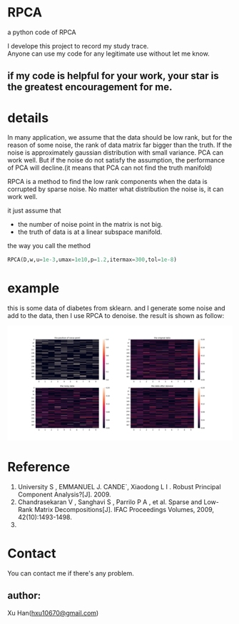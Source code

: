 # RPCA  
a python code of RPCA

I develope this project to record my study trace.  
Anyone can use my code for any legitimate use without let me know.

if my code is helpful for your work, your star is the greatest encouragement for me.
-------


# details
In many application, we assume that the data should be low rank, but for the reason of some noise, the rank of data matrix far bigger than the truth. If the noise is approximately gaussian distribution with small variance. PCA can work well. But if the noise do not satisfy the assumption, the performance of PCA will decline.(it means that PCA can not find the truth manifold)  

RPCA is a method to find the low rank components when the data is corrupted by sparse noise. No matter what distribution the noise is, it can work well.  

it just assume that  
* the number of noise point in the matrix is not big.
* the truth of data is at a linear subspace manifold.


the way you call the method
```python
RPCA(D,w,u=1e-3,umax=1e10,p=1.2,itermax=300,tol=1e-8)
```
# example

this is some data of diabetes from sklearn. and I generate some noise and add to the data, then I use RPCA to denoise. the result is shown as follow:

![](https://github.com/xuxiaohan/RPCA/blob/master/fig/fig_5.png?raw=true)




# Reference  
1. University S , EMMANUEL J. CANDE`, Xiaodong L I . Robust Principal Component Analysis?[J]. 2009.
2. Chandrasekaran V , Sanghavi S , Parrilo P A , et al. Sparse and Low-Rank Matrix Decompositions[J]. IFAC Proceedings Volumes, 2009, 42(10):1493-1498.
3. 


# Contact  
You can contact me if there's any problem.  
## author: 

Xu Han(hxu10670@gmail.com)
